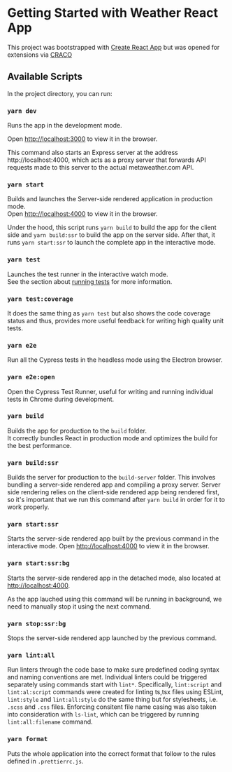 # Getting Started with Weather React App

This project was bootstrapped with [Create React App](https://github.com/facebook/create-react-app) but was opened for extensions via [CRACO](https://github.com/gsoft-inc/craco)

## Available Scripts

In the project directory, you can run:

### `yarn dev`

Runs the app in the development mode.

Open [http://localhost:3000](http://localhost:3000) to view it in the browser.

This command also starts an Express server at the address http://localhost:4000, which acts as a proxy server that forwards API requests made to this server to the actual metaweather.com API.

### `yarn start`

Builds and launches the Server-side rendered application in production mode. \
Open [http://localhost:4000](http://localhost:4000) to view it in the browser.

Under the hood, this script runs `yarn build` to build the app for the client side and `yarn build:ssr` to build the app on the server side. After that, it runs `yarn start:ssr` to launch the complete app in the interactive mode.

### `yarn test`

Launches the test runner in the interactive watch mode.\
See the section about [running tests](https://facebook.github.io/create-react-app/docs/running-tests) for more information.

### `yarn test:coverage`

It does the same thing as `yarn test` but also shows the code coverage status and thus, provides more useful feedback for writing high quality unit tests.

### `yarn e2e`

Run all the Cypress tests in the headless mode using the Electron browser.

### `yarn e2e:open`

Open the Cypress Test Runner, useful for writing and running individual tests in Chrome during development.

### `yarn build`

Builds the app for production to the `build` folder.\
It correctly bundles React in production mode and optimizes the build for the best performance.

### `yarn build:ssr`

Builds the server for production to the `build-server` folder. This involves bundling a server-side rendered app and compiling a proxy server. Server side rendering relies on the client-side rendered app being rendered first, so it's important that we run this command after `yarn build` in order for it to work properly.

### `yarn start:ssr`

Starts the server-side rendered app built by the previous command in the interactive mode. Open [http://localhost:4000](http://localhost:4000) to view it in the browser.

### `yarn start:ssr:bg`

Starts the server-side rendered app in the detached mode, also located at [http://localhost:4000](http://localhost:4000).

As the app lauched using this command will be running in background, we need to manually stop it using the next command.

### `yarn stop:ssr:bg`

Stops the server-side rendered app launched by the previous command.

### `yarn lint:all`

Run linters through the code base to make sure predefined coding syntax and naming conventions are met. Individual linters could be triggered separately using commands start with `lint*`. Specifically, `lint:script` and `lint:al:script` commands were created for linting ts,tsx files using ESLint, `lint:style` and `lint:all:style` do the same thing but for stylesheets, i.e. `.scss` and `.css` files. Enforcing consitent file name casing was also taken into consideration with `ls-lint`, which can be triggered by running `lint:all:filename` command.

### `yarn format`

Puts the whole application into the correct format that follow to the rules defined in `.prettierrc.js`.
